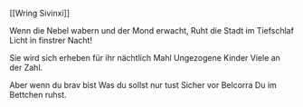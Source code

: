 [[Wring Sivinxi]] 

Wenn die Nebel wabern und der Mond erwacht,
Ruht die Stadt im Tiefschlaf Licht in finstrer Nacht!

Sie wird sich erheben für ihr nächtlich Mahl
Ungezogene Kinder Viele an der Zahl.

Aber wenn du brav bist Was du sollst nur tust
Sicher vor Belcorra Du im Bettchen ruhst.

